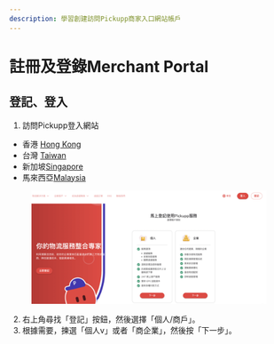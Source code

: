 ```yaml
---
description: 學習創建訪問Pickupp商家入口網站帳戶
---
```


# 註冊及登錄Merchant Portal

## 登記、登入

1. 訪問Pickupp登入網站

* 香港 [Hong Kong](https://hk.pickupp.io/en/)
* 台灣 [Taiwan](https://tw.pickupp.io/zh/)
* 新加坡[Singapore](https://sg.pickupp.io/en/)
* 馬來西亞[Malaysia](https://my.pickupp.io/en/)

<figure><img src="../.gitbook/assets/Screenshot 2024-03-01 at 1.02.04 AM.png" alt=""><figcaption></figcaption></figure>

2. 右上角尋找「登記」按鈕，然後選擇「個人/商戶」。
3. 根據需要，揀選「個人v」或者「商企業」，然後按「下一步」。

